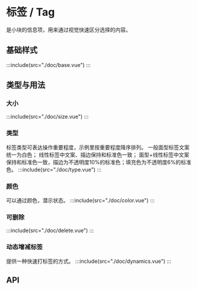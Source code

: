 <style lang='scss'>
  .demo-tags-groups{
    .mtd-tag + .mtd-tag{
      margin-left: 80px;
    }
  }
  .demo-tags-compact-groups{
    .mtd-tag + .mtd-tag{
      margin-left: 40px;
    }
  }

  .demo-tags-compact-groups + .demo-tags-compact-groups{
    margin-top: 20px;
  }

</style>
# 标签 / Tag
是小块的信息项，用来通过视觉快速区分选择的内容。

## 基础样式
:::include(src="./doc/base.vue")
:::

## 类型与用法
### 大小 <design-tag></design-tag>
:::include(src="./doc/size.vue")
:::

### 类型 <design-tag></design-tag>
标签类型可表达操作重要程度，示例里按重要程度降序排列。
一般面型标签文案统一为白色；
线性标签中文案、描边保持和标准色一致；
面型+线性标签中文案保持和标准色一致，描边为不透明度10%的标准色；填充色为不透明度6%的标准色。
:::include(src="./doc/type.vue")
:::

### 颜色 <design-tag></design-tag>
可以通过颜色，潜示状态。
:::include(src="./doc/color.vue")
:::

### 可删除
:::include(src="./doc/delete.vue")
:::

### 动态增减标签
提供一种快速打标签的方式。
:::include(src="./doc/dynamics.vue")
:::

## API
<api-doc name="Tag" :doc="require('./api.json')"></api-doc>
